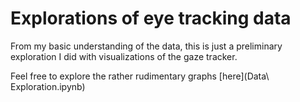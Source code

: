 # Explorations of eye tracking data

From my basic understanding of the data, this is just a preliminary exploration I did with visualizations of the gaze tracker.

Feel free to explore the rather rudimentary graphs [here](Data\ Exploration.ipynb) 